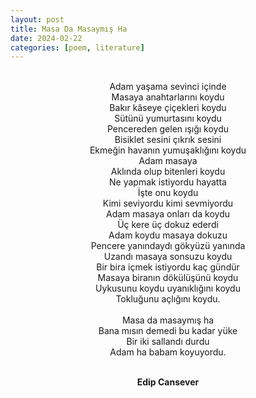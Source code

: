 ```yaml
---
layout: post
title: Masa Da Masaymış Ha
date: 2024-02-22
categories: [poem, literature]
---
```


<style>
sam {text-align: center;}
</style>

<sam>


<br>Adam yaşama sevinci içinde
<br>Masaya anahtarlarını koydu
<br>Bakır kâseye çiçekleri koydu
<br>Sütünü yumurtasını koydu
<br>Pencereden gelen ışığı koydu
<br>Bisiklet sesini çıkrık sesini
<br>Ekmeğin havanın yumuşaklığını koydu
<br>Adam masaya
<br>Aklında olup bitenleri koydu
<br>Ne yapmak istiyordu hayatta
<br>İşte onu koydu
<br>Kimi seviyordu kimi sevmiyordu
<br>Adam masaya onları da koydu
<br>Üç kere üç dokuz ederdi
<br>Adam koydu masaya dokuzu
<br>Pencere yanındaydı gökyüzü yanında
<br>Uzandı masaya sonsuzu koydu
<br>Bir bira içmek istiyordu kaç gündür
<br>Masaya biranın dökülüşünü koydu
<br>Uykusunu koydu uyanıklığını koydu
<br>Tokluğunu açlığını koydu.
<br>
<br>Masa da masaymış ha
<br>Bana mısın demedi bu kadar yüke
<br>Bir iki sallandı durdu
<br>Adam ha babam koyuyordu.

<br><b>Edip Cansever</b>

</sam>
